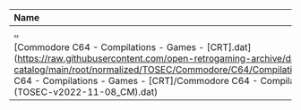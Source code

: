 |Name|Size|
|:---|---:|
|[..](../index.html)|DIR|
|[Commodore C64 - Compilations - Games - [CRT].dat](https://raw.githubusercontent.com/open-retrogaming-archive/dat-catalog/main/root/normalized/TOSEC/Commodore/C64/Compilations/Games/[CRT]/Commodore C64 - Compilations - Games - [CRT]/Commodore C64 - Compilations - Games - [CRT] (TOSEC-v2022-11-08_CM).dat)|8107|
